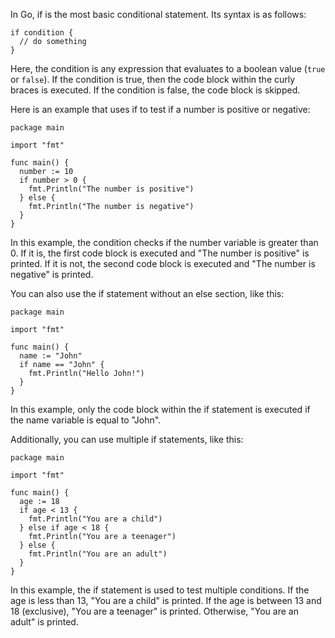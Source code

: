 In Go, if is the most basic conditional statement. Its syntax is as follows:

```
if condition {
  // do something
}
```

Here, the condition is any expression that evaluates to a boolean value (`true` or `false`). If the condition is true, then the code block within the curly braces is executed. If the condition is false, the code block is skipped.

Here is an example that uses if to test if a number is positive or negative:

```
package main

import "fmt"

func main() {
  number := 10
  if number > 0 {
    fmt.Println("The number is positive")
  } else {
    fmt.Println("The number is negative")
  }
}
```

In this example, the condition checks if the number variable is greater than 0. If it is, the first code block is executed and "The number is positive" is printed. If it is not, the second code block is executed and "The number is negative" is printed.

You can also use the if statement without an else section, like this:

```
package main

import "fmt"

func main() {
  name := "John"
  if name == "John" {
    fmt.Println("Hello John!")
  }
}
```

In this example, only the code block within the if statement is executed if the name variable is equal to "John".

Additionally, you can use multiple if statements, like this:

```
package main

import "fmt"

func main() {
  age := 18
  if age < 13 {
    fmt.Println("You are a child")
  } else if age < 18 {
    fmt.Println("You are a teenager")
  } else {
    fmt.Println("You are an adult")
  }
}
```

In this example, the if statement is used to test multiple conditions. If the age is less than 13, "You are a child" is printed. If the age is between 13 and 18 (exclusive), "You are a teenager" is printed. Otherwise, "You are an adult" is printed.